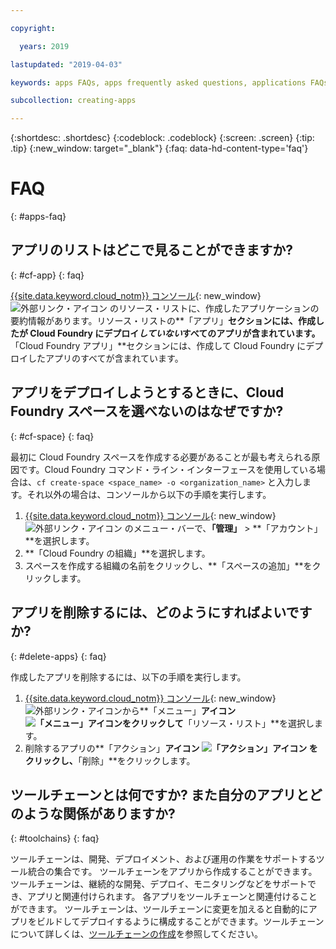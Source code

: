 ```yaml
---

copyright:

  years: 2019

lastupdated: "2019-04-03"

keywords: apps FAQs, apps frequently asked questions, applications FAQs, applications frequently asked questions

subcollection: creating-apps

---
```


{:shortdesc: .shortdesc}
{:codeblock: .codeblock}
{:screen: .screen}
{:tip: .tip}
{:new_window: target="_blank"}
{:faq: data-hd-content-type='faq'}


# FAQ
{: #apps-faq}

## アプリのリストはどこで見ることができますか?
{: #cf-app}
{: faq}

[{{site.data.keyword.cloud_notm}} コンソール](https://{DomainName}){: new_window} ![外部リンク・アイコン](../icons/launch-glyph.svg "外部リンク・アイコン") のリソース・リストに、作成したアプリケーションの要約情報があります。リソース・リストの**「アプリ」**セクションには、作成したが Cloud Foundry にデプロイ*していない*すべてのアプリが含まれています。**「Cloud Foundry アプリ」**セクションには、作成して Cloud Foundry にデプロイしたアプリのすべてが含まれています。

## アプリをデプロイしようとするときに、Cloud Foundry スペースを選べないのはなぜですか?
{: #cf-space}
{: faq}

最初に Cloud Foundry スペースを作成する必要があることが最も考えられる原因です。Cloud Foundry コマンド・ライン・インターフェースを使用している場合は、`cf create-space <space_name> -o <organization_name>` と入力します。それ以外の場合は、コンソールから以下の手順を実行します。

1. [{{site.data.keyword.cloud_notm}} コンソール](https://{DomainName}){: new_window} ![外部リンク・アイコン](../icons/launch-glyph.svg "外部リンク・アイコン") のメニュー・バーで、**「管理」** > **「アカウント」**を選択します。
2. **「Cloud Foundry の組織」**を選択します。
3. スペースを作成する組織の名前をクリックし、**「スペースの追加」**をクリックします。

## アプリを削除するには、どのようにすればよいですか?
{: #delete-apps}
{: faq}

作成したアプリを削除するには、以下の手順を実行します。

1. [{{site.data.keyword.cloud_notm}} コンソール](https://{DomainName}){: new_window} ![外部リンク・アイコン](../icons/launch-glyph.svg "外部リンク・アイコン")から**「メニュー」**アイコン![「メニュー」アイコン](../icons/icon_hamburger.svg)をクリックして**「リソース・リスト」**を選択します。
2. 削除するアプリの**「アクション」**アイコン ![「アクション」アイコン](../icons/action-menu-icon.svg) をクリックし、**「削除」**をクリックします。

## ツールチェーンとは何ですか? また自分のアプリとどのような関係がありますか?
{: #toolchains}
{: faq}

ツールチェーンは、開発、デプロイメント、および運用の作業をサポートするツール統合の集合です。 ツールチェーンをアプリから作成することができます。 ツールチェーンは、継続的な開発、デプロイ、モニタリングなどをサポートでき、アプリと関連付けられます。 各アプリをツールチェーンと関連付けることができます。 ツールチェーンは、ツールチェーンに変更を加えると自動的にアプリをビルドしてデプロイするように構成することができます。ツールチェーンについて詳しくは、[ツールチェーンの作成](/docs/services/ContinuousDelivery?topic=ContinuousDelivery-toolchains_getting_started)を参照してください。
